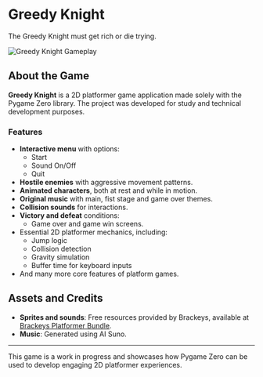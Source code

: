 # Greedy Knight
The Greedy Knight must get rich or die trying.

![Greedy Knight Gameplay](https://img.itch.zone/aW1hZ2UvMjU4NTUzNS8xNTM5NDkzNy5wbmc=/original/L17%2Bms.png)

## About the Game
**Greedy Knight** is a 2D platformer game application made solely with the Pygame Zero library. The project was developed for study and technical development purposes.

### Features
- **Interactive menu** with options:
  - Start
  - Sound On/Off
  - Quit
- **Hostile enemies** with aggressive movement patterns.
- **Animated characters**, both at rest and while in motion.
- **Original music** with main, fist stage and game over themes.
- **Collision sounds** for interactions.
- **Victory and defeat** conditions:
  - Game over and game win screens.
- Essential 2D platformer mechanics, including:
  - Jump logic
  - Collision detection
  - Gravity simulation
  - Buffer time for keyboard inputs
- And many more core features of platform games.

## Assets and Credits
- **Sprites and sounds**: Free resources provided by Brackeys, available at [Brackeys Platformer Bundle](https://brackeysgames.itch.io/brackeys-platformer-bundle).
- **Music**: Generated using AI Suno.

---
This game is a work in progress and showcases how Pygame Zero can be used to develop engaging 2D platformer experiences.
